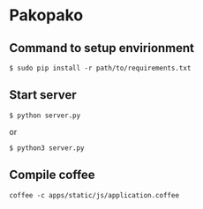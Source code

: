 Pakopako
========

## Command to setup envirionment

```
$ sudo pip install -r path/to/requirements.txt
```

## Start server

`$ python server.py`

or

`$ python3 server.py`


## Compile coffee

`coffee -c apps/static/js/application.coffee`
